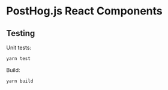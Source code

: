 # PostHog.js React Components

## Testing

Unit tests:

```bash
yarn test
```

Build:

```bash
yarn build
```

